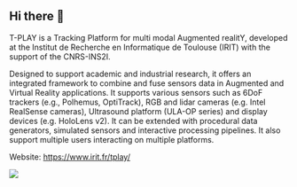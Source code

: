## Hi there 👋

T-PLAY is a Tracking Platform for multi modal Augmented realitY, developed at the Institut de Recherche en Informatique de Toulouse (IRIT) with the support of the CNRS-INS2I.

Designed to support academic and industrial research, it offers an integrated framework to combine and fuse sensors data in Augmented and Virtual Reality applications. It supports various sensors such as 6DoF trackers (e.g., Polhemus, OptiTrack), RGB and lidar cameras (e.g. Intel RealSense cameras), Ultrasound platform (ULA-OP series) and display devices (e.g. HoloLens v2). It can be extended with procedural data generators, simulated sensors and interactive processing pipelines. It also support multiple users interacting on multiple platforms.

Website: https://www.irit.fr/tplay/

![](https://github.com/T-PLAY/.github/assets/6310221/1a39d6d2-b3c2-45b7-8b6b-897c7dd163ba)
